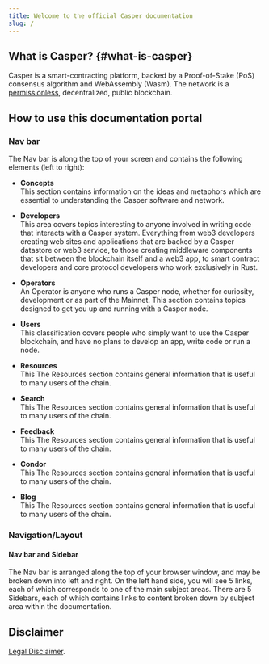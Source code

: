 ```yaml
---
title: Welcome to the official Casper documentation
slug: /
---
```


## What is Casper? {#what-is-casper}

Casper is a smart-contracting platform, backed by a Proof-of-Stake (PoS) consensus algorithm and WebAssembly (Wasm). The network is a [permissionless](./concepts/glossary/P.md#permissionless), decentralized, public blockchain.

## How to use this documentation portal

### Nav bar
The Nav bar is along the top of your screen and contains the following elements (left to right):

- **Concepts**  
  This section contains information on the ideas and metaphors which are essential to understanding the Casper software and network. 

- **Developers**  
  This area covers topics interesting to anyone involved in writing code that interacts with a Casper system. Everything from web3 developers creating web sites and applications that are backed by a Casper datastore or web3 service, to those creating middleware components that sit between the blockchain itself and a web3 app, to smart contract developers and core protocol developers who work exclusively in Rust. 

- **Operators**  
  An Operator is anyone who runs a Casper node, whether for curiosity, development or as part of the Mainnet. This section contains topics designed to get you up and running with a Casper node. 

- **Users**  
  This classification covers people who simply want to use the Casper blockchain, and have no plans to develop an app, write code or run a node.

- **Resources**  
  This The Resources section contains general information that is useful to many users of the chain.


- **Search**  
  This The Resources section contains general information that is useful to many users of the chain.



- **Feedback**  
  This The Resources section contains general information that is useful to many users of the chain.


- **Condor**  
  This The Resources section contains general information that is useful to many users of the chain.


- **Blog**  
  This The Resources section contains general information that is useful to many users of the chain.




### Navigation/Layout

#### Nav bar and Sidebar
The Nav bar is arranged along the top of your browser window, and may be broken down into left and right. On the left hand side, you will see 5 links, each of which corresponds to one of the main subject areas. There are 5 Sidebars, each of which contains links to content broken down by subject area within the documentation. 


## Disclaimer

[Legal Disclaimer](./disclaimer.md). 
